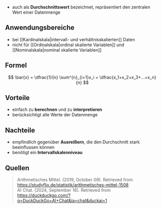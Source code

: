 - auch als **Durchschnittswert** bezeichnet, repräsentiert den zentralen Wert einer Datenmenge

## Anwendungsbereiche
- bei [[Kardinalskala|intervall- und verhältnisskalierten]] Daten
- nicht für [[Ordinalskala|ordinal skalierte Variablen]] und [[Nominalskala|nominal skalierte Variablen]]

## Formel

$$
\bar{x} = \dfrac{1}{n} \sum^{n}_{i=1}x_i = \dfrac{x_1+x_2+x_3+...+x_n}{n}
$$

## Vorteile
- einfach zu **berechnen** und zu **interpretieren**
- berücksichtigt alle Werte der Datenmenge

## Nachteile
- empfindlich gegenüber **Ausreißern**, die den Durchschnitt stark beeinflussen können
- benötigt ein **Intervallskalenniveau**

## Quellen

> Arithmetisches Mittel. (2019, October 09). Retrieved from https://studyflix.de/statistik/arithmetisches-mittel-1508  
> AI Chat. (2024, September 16). Retrieved from https://duckduckgo.com/?q=DuckDuckGo+AI+Chat&ia=chat&duckai=1
